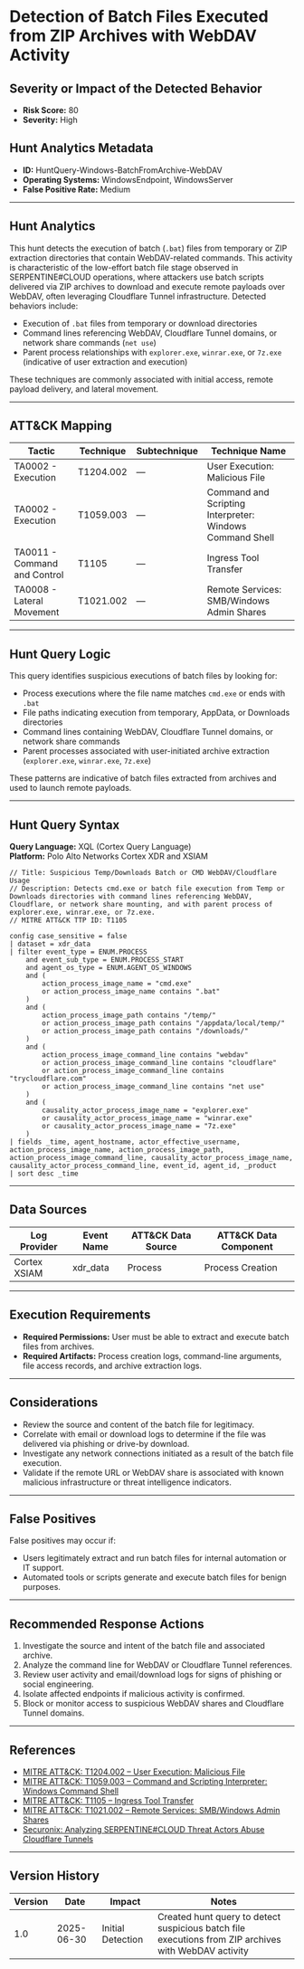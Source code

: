 # Detection of Batch Files Executed from ZIP Archives with WebDAV Activity

## Severity or Impact of the Detected Behavior
- **Risk Score:** 80
- **Severity:** High

## Hunt Analytics Metadata

- **ID:** HuntQuery-Windows-BatchFromArchive-WebDAV
- **Operating Systems:** WindowsEndpoint, WindowsServer
- **False Positive Rate:** Medium

---

## Hunt Analytics

This hunt detects the execution of batch (`.bat`) files from temporary or ZIP extraction directories that contain WebDAV-related commands. This activity is characteristic of the low-effort batch file stage observed in SERPENTINE#CLOUD operations, where attackers use batch scripts delivered via ZIP archives to download and execute remote payloads over WebDAV, often leveraging Cloudflare Tunnel infrastructure. Detected behaviors include:

- Execution of `.bat` files from temporary or download directories
- Command lines referencing WebDAV, Cloudflare Tunnel domains, or network share commands (`net use`)
- Parent process relationships with `explorer.exe`, `winrar.exe`, or `7z.exe` (indicative of user extraction and execution)

These techniques are commonly associated with initial access, remote payload delivery, and lateral movement.

---

## ATT&CK Mapping

| Tactic                        | Technique   | Subtechnique | Technique Name                                 |
|------------------------------|-------------|--------------|-----------------------------------------------|
| TA0002 - Execution           | T1204.002   | —            | User Execution: Malicious File                |
| TA0002 - Execution           | T1059.003   | —            | Command and Scripting Interpreter: Windows Command Shell |
| TA0011 - Command and Control | T1105       | —            | Ingress Tool Transfer                         |
| TA0008 - Lateral Movement    | T1021.002   | —            | Remote Services: SMB/Windows Admin Shares     |

---

## Hunt Query Logic

This query identifies suspicious executions of batch files by looking for:

- Process executions where the file name matches `cmd.exe` or ends with `.bat`
- File paths indicating execution from temporary, AppData, or Downloads directories
- Command lines containing WebDAV, Cloudflare Tunnel domains, or network share commands
- Parent processes associated with user-initiated archive extraction (`explorer.exe`, `winrar.exe`, `7z.exe`)

These patterns are indicative of batch files extracted from archives and used to launch remote payloads.

---

## Hunt Query Syntax

**Query Language:** XQL (Cortex Query Language)  
**Platform:** Polo Alto Networks Cortex XDR and XSIAM

```xql
// Title: Suspicious Temp/Downloads Batch or CMD WebDAV/Cloudflare Usage
// Description: Detects cmd.exe or batch file execution from Temp or Downloads directories with command lines referencing WebDAV, Cloudflare, or network share mounting, and with parent process of explorer.exe, winrar.exe, or 7z.exe.
// MITRE ATT&CK TTP ID: T1105

config case_sensitive = false 
| dataset = xdr_data 
| filter event_type = ENUM.PROCESS 
    and event_sub_type = ENUM.PROCESS_START 
    and agent_os_type = ENUM.AGENT_OS_WINDOWS
    and (
        action_process_image_name = "cmd.exe"
        or action_process_image_name contains ".bat"
    )
    and (
        action_process_image_path contains "/temp/"
        or action_process_image_path contains "/appdata/local/temp/"
        or action_process_image_path contains "/downloads/"
    )
    and (
        action_process_image_command_line contains "webdav"
        or action_process_image_command_line contains "cloudflare"
        or action_process_image_command_line contains "trycloudflare.com"
        or action_process_image_command_line contains "net use"
    )
    and (
        causality_actor_process_image_name = "explorer.exe"
        or causality_actor_process_image_name = "winrar.exe"
        or causality_actor_process_image_name = "7z.exe"
    )
| fields _time, agent_hostname, actor_effective_username, action_process_image_name, action_process_image_path, action_process_image_command_line, causality_actor_process_image_name, causality_actor_process_command_line, event_id, agent_id, _product
| sort desc _time 
```

---

## Data Sources

| Log Provider | Event Name       | ATT&CK Data Source  | ATT&CK Data Component  |
|--------------|------------------|---------------------|------------------------|
| Cortex XSIAM|    xdr_data       | Process             | Process Creation       |
---

## Execution Requirements

- **Required Permissions:** User must be able to extract and execute batch files from archives.
- **Required Artifacts:** Process creation logs, command-line arguments, file access records, and archive extraction logs.

---

## Considerations

- Review the source and content of the batch file for legitimacy.
- Correlate with email or download logs to determine if the file was delivered via phishing or drive-by download.
- Investigate any network connections initiated as a result of the batch file execution.
- Validate if the remote URL or WebDAV share is associated with known malicious infrastructure or threat intelligence indicators.

---

## False Positives

False positives may occur if:

- Users legitimately extract and run batch files for internal automation or IT support.
- Automated tools or scripts generate and execute batch files for benign purposes.

---

## Recommended Response Actions

1. Investigate the source and intent of the batch file and associated archive.
2. Analyze the command line for WebDAV or Cloudflare Tunnel references.
3. Review user activity and email/download logs for signs of phishing or social engineering.
4. Isolate affected endpoints if malicious activity is confirmed.
5. Block or monitor access to suspicious WebDAV shares and Cloudflare Tunnel domains.

---

## References

- [MITRE ATT&CK: T1204.002 – User Execution: Malicious File](https://attack.mitre.org/techniques/T1204/002/)
- [MITRE ATT&CK: T1059.003 – Command and Scripting Interpreter: Windows Command Shell](https://attack.mitre.org/techniques/T1059/003/)
- [MITRE ATT&CK: T1105 – Ingress Tool Transfer](https://attack.mitre.org/techniques/T1105/)
- [MITRE ATT&CK: T1021.002 – Remote Services: SMB/Windows Admin Shares](https://attack.mitre.org/techniques/T1021/002/)
- [Securonix: Analyzing SERPENTINE#CLOUD Threat Actors Abuse Cloudflare Tunnels](https://www.securonix.com/blog/analyzing_serpentinecloud-threat-actors-abuse-cloudflare-tunnels-threat-research/)

---

## Version History

| Version | Date       | Impact            | Notes                                                                                      |
|---------|------------|-------------------|--------------------------------------------------------------------------------------------|
| 1.0     | 2025-06-30 | Initial Detection | Created hunt query to detect suspicious batch file executions from ZIP archives with WebDAV activity |
